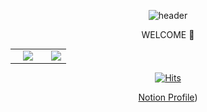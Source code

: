 
<div align=center>
  
![header](https://capsule-render.vercel.app/api?type=cylinder&color=auto&animation=fadeIn&text=UNI's%20GITHUB&fontAlignY=50)

</div>

<p align='center'> WELCOME 👋 </p>
  <div align=center> 
<table id="stats" style="margin: auto;"><tr><td valign="center" align="center" width="64%";>
  <img src="https://github-readme-stats.vercel.app/api?username=yunhee1&show_icons=true&theme=radical"></td>
  
  <td valign="center" align="center" width="36%" >
  <img src="https://github-readme-stats.vercel.app/api/top-langs/?username=yunhee1&layout=compact"></td>
  
  </tr>
</table>  </div>
<div align=center> 
  
  [![Hits](https://hits.seeyoufarm.com/api/count/incr/badge.svg?url=https%3A%2F%2Fgithub.com%2Fyunhee1%2Fhit-counter&count_bg=%23F92455&title_bg=%23555555&icon=googlefit.svg&icon_color=%23F52854&title=hits&edge_flat=false)](https://hits.seeyoufarm.com) 
  
  </div>
  <div align=center> 
  
  [Notion Profile](https://uni95.notion.site/Yunhee-Hwang-AI-PO-23f4dc5d4c0c80ac82b7f8136133e543?source=copy_link)) 
  
  </div>
<!--
**yunhee1/yunhee1** is a ✨ _special_ ✨ repository because its `README.md` (this file) appears on your GitHub profile.

Here are some ideas to get you started:

- 🔭 I’m currently working on ...
- 🌱 I’m currently learning ...
- 👯 I’m looking to collaborate on ...
- 🤔 I’m looking for help with ...
- 💬 Ask me about ...
- 📫 How to reach me: ...
- 😄 Pronouns: ...
- ⚡ Fun fact: ...
-->
